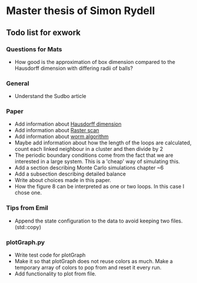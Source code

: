 # Master thesis of Simon Rydell

## Todo list for exwork ##

### Questions for Mats ###

* How good is the approximation of box dimension compared to the Hausdorff dimension with differing radii of balls?

### General ###

* Understand the Sudbo article

### Paper ###

* Add information about [Hausdorff dimension](https://en.wikipedia.org/wiki/Hausdorff_dimension)
* Add information about [Raster scan](https://en.wikipedia.org/wiki/Raster_scan)
* Add information about [worm algorithm](./literature/worm_algorithm_lecturenotes.pdf)
* Maybe add information about how the length of the loops are calculated, count each linked neighbour in a cluster and then divide by 2
* The periodic boundary conditions come from the fact that we are interested in a large system. This is a 'cheap' way of simulating this.
* Add a section describing Monte Carlo simulations chapter ~6
* Add a subsection describing detailed balance
* Write about choices made in this paper. 
* How the figure 8 can be interpreted as one or two loops. In this case I chose one. 

### Tips from Emil ###

* Append the state configuration to the data to avoid keeping two files. (std::copy)

### plotGraph.py ###

* Write test code for plotGraph
* Make it so that plotGraph does not reuse colors as much. Make a temporary array of colors to pop from and reset it every run.
* Add functionality to plot from file.
